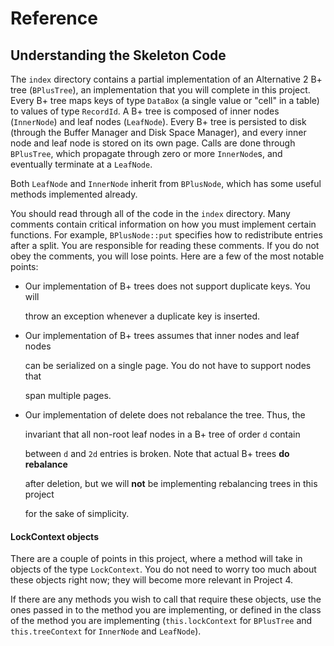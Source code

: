 # Reference

## Understanding the Skeleton Code

The `index` directory contains a partial implementation of an Alternative 2 B+ tree \(`BPlusTree`\), an implementation that you will complete in this project. Every B+ tree maps keys of type `DataBox` \(a single value or "cell" in a table\) to values of type `RecordId`. A B+ tree is composed of inner nodes \(`InnerNode`\) and leaf nodes \(`LeafNode`\). Every B+ tree is persisted to disk \(through the Buffer Manager and Disk Space Manager\), and every inner node and leaf node is stored on its own page. Calls are done through `BPlusTree`, which propagate through zero or more `InnerNode`s, and eventually terminate at a `LeafNode`.

Both `LeafNode` and `InnerNode` inherit from `BPlusNode`, which has some useful methods implemented already.

You should read through all of the code in the `index` directory. Many comments contain critical information on how you must implement certain functions. For example, `BPlusNode::put` specifies how to redistribute entries after a split. You are responsible for reading these comments. If you do not obey the comments, you will lose points. Here are a few of the most notable points:

* Our implementation of B+ trees does not support duplicate keys. You will

  throw an exception whenever a duplicate key is inserted.

* Our implementation of B+ trees assumes that inner nodes and leaf nodes

  can be serialized on a single page. You do not have to support nodes that

  span multiple pages.

* Our implementation of delete does not rebalance the tree. Thus, the

  invariant that all non-root leaf nodes in a B+ tree of order `d` contain

  between `d` and `2d` entries is broken. Note that actual B+ trees **do rebalance**

  after deletion, but we will **not** be implementing rebalancing trees in this project

  for the sake of simplicity.

#### LockContext objects

There are a couple of points in this project, where a method will take in objects of the type `LockContext`. You do not need to worry too much about these objects right now; they will become more relevant in Project 4.

If there are any methods you wish to call that require these objects, use the ones passed in to the method you are implementing, or defined in the class of the method you are implementing \(`this.lockContext` for `BPlusTree` and `this.treeContext` for `InnerNode` and `LeafNode`\).

